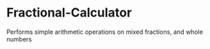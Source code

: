 Fractional-Calculator
=====================

Performs simple arithmetic operations on mixed fractions, and whole numbers
